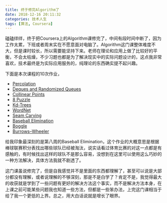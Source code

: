 ```yaml
---
title: 终于修完Algorithm了
date: 2018-12-16 20:11:32
categories: 技术人生
tags: [算法, Coursera]
---
```

磕磕绊绊，终于把Coursera上的Algorithm课修完了，中间有段时间中断了，因为工作太累，下班或者周末实在不愿意面对电脑了。Algorithm这门课整体难度不大，但是课时较长，所以需要能坚持下来。老师在理论和应用上做了比较好的平衡，不会太枯燥，不少习题也都是为了解决现实中的实际问题设计的，这点我非常喜欢，技术最终是为实际应用服务的，纯理论的东西确实提不起兴趣。

<!--more-->

下面是本次课程的10次作业，

- [Percolation](https://github.com/naosense/Algorithms/tree/master/src/main/java/com/pingao/assignment/week1)
- [Deques and Randomized Queues](https://github.com/naosense/Algorithms/tree/master/src/main/java/com/pingao/assignment/week2)
- [Collinear Points](https://github.com/naosense/Algorithms/tree/master/src/main/java/com/pingao/assignment/week3)
- [8 Puzzle](https://github.com/naosense/Algorithms/tree/master/src/main/java/com/pingao/assignment/week4)
- [Kd-Trees](https://github.com/naosense/Algorithms/tree/master/src/main/java/com/pingao/assignment/week5)
- [WordNet](https://github.com/naosense/Algorithms/tree/master/src/main/java/com/pingao/assignment/week6)
- [Seam Carving](https://github.com/naosense/Algorithms/tree/master/src/main/java/com/pingao/assignment/week7)
- [Baseball Elimination](https://github.com/naosense/Algorithms/tree/master/src/main/java/com/pingao/assignment/week8)
- [Boggle](https://github.com/naosense/Algorithms/tree/master/src/main/java/com/pingao/assignment/week9)
- [Burrows–Wheeler](https://github.com/naosense/Algorithms/tree/master/src/main/java/com/pingao/assignment/week10)

给我印象最深刻的是第八周的Baseball Elimination，这个作业的大概意思是根据棒球联赛积分表找出哪些球队已经被淘汰，说实话看过体育比赛的对这一点都是有感触的，有时候找出这样的球队不是那么容易，没想到在这里可以使用这么巧妙的一种方法解决，具体方法我就不剧透了。

这门课虽说修完了，但是自我感觉并不是里面的东西都理解了，甚至可以说是大部分都没有理解，或者说理解的不够深刻，那是不是白学了？肯定不是，我觉得最大的收获就是学到了一些问题有更好的解决方法这个事实，而不是解决方法本身，在上课之前可能某些问题我也知道一些方法，但都是一些笨办法，上完这门课相当于给了我一个更低的上界。总之，用大白话说就是增长了眼界。
